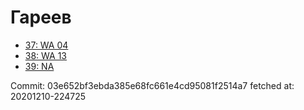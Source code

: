 # Гареев
- [37: WA 04](37.md)
- [38: WA 13](38.md)
- [39: NA](39.md)

Commit: 03e652bf3ebda385e68fc661e4cd95081f2514a7
 fetched at: 20201210-224725
